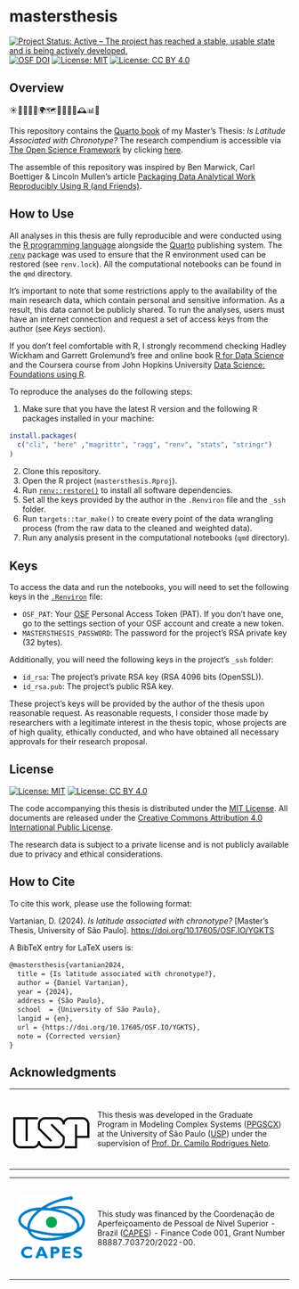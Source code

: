 # mastersthesis

<!-- quarto render --profile gfm -->

<!-- badges: start -->
[![Project Status: Active – The project has reached a stable, usable
state and is being actively
developed.](https://www.repostatus.org/badges/latest/active.svg)](https://www.repostatus.org/#active)
[![OSF
DOI](https://img.shields.io/badge/DOI-10.17605/OSF.IO/YGKTS-1284C5.svg)](https://doi.org/10.17605/OSF.IO/YGKTS)
[![License:
MIT](https://img.shields.io/badge/license-MIT-green.png)](https://opensource.org/license/mit)
[![License: CC BY
4.0](https://img.shields.io/badge/License-CC_BY_4.0-lightgrey.svg)](https://creativecommons.org/licenses/by/4.0/)
<!-- badges: end -->

## Overview

☀️🌙⏰🛌💤🌍🗺️🧭📅🧬🧠🕰️📊📓

This repository contains the [Quarto
book](https://quarto.org/docs/books/) of my Master’s Thesis: *Is
Latitude Associated with Chronotype?* The research compendium is
accessible via [The Open Science Framework](https://osf.io/) by clicking
[here](https://doi.org/10.17605/OSF.IO/YGKTS).

The assemble of this repository was inspired by Ben Marwick, Carl
Boettiger & Lincoln Mullen’s article [Packaging Data Analytical Work
Reproducibly Using R (and
Friends)](https://doi.org/10.1080/00031305.2017.1375986).

## How to Use

All analyses in this thesis are fully reproducible and were conducted
using the [R programming language](https://www.r-project.org/) alongside
the [Quarto](https://quarto.org/) publishing system. The
[`renv`](https://rstudio.github.io/renv/) package was used to ensure
that the R environment used can be restored (see `renv.lock`). All the
computational notebooks can be found in the `qmd` directory.

It’s important to note that some restrictions apply to the availability
of the main research data, which contain personal and sensitive
information. As a result, this data cannot be publicly shared. To run
the analyses, users must have an internet connection and request a set
of access keys from the author (see *Keys* section).

If you don’t feel comfortable with R, I strongly recommend checking
Hadley Wickham and Garrett Grolemund’s free and online book [R for Data
Science](https://r4ds.hadley.nz/) and the Coursera course from John
Hopkins University [Data Science: Foundations using
R](https://www.coursera.org/specializations/data-science-foundations-r).

To reproduce the analyses do the following steps:

1)  Make sure that you have the latest R version and the following R
    packages installed in your machine:

``` r
install.packages(
  c("cli", "here" ,"magrittr", "ragg", "renv", "stats", "stringr")
)
```

2)  Clone this repository.
3)  Open the R project (`mastersthesis.Rproj`).
4)  Run
    [`renv::restore()`](https://rstudio.github.io/renv//reference/restore.html)
    to install all software dependencies.
5)  Set all the keys provided by the author in the `.Renviron` file and
    the `_ssh` folder.
6)  Run `targets::tar_make()` to create every point of the data
    wrangling process (from the raw data to the cleaned and weighted
    data).
7)  Run any analysis present in the computational notebooks (`qmd`
    directory).

## Keys

To access the data and run the notebooks, you will need to set the
following keys in the
[`.Renviron`](https://bookdown.org/csgillespie/efficientR/set-up.html#:~:text=2.4.6%20The%20.Renviron%20file)
file:

- `OSF_PAT`: Your [OSF](https://osf.io/) Personal Access Token (PAT). If
  you don’t have one, go to the settings section of your OSF account and
  create a new token.
- `MASTERSTHESIS_PASSWORD`: The password for the project’s RSA private
  key (32 bytes).

Additionally, you will need the following keys in the project’s `_ssh`
folder:

- `id_rsa`: The project’s private RSA key (RSA 4096 bits (OpenSSL)).
- `id_rsa.pub`: The project’s public RSA key.

These project’s keys will be provided by the author of the thesis upon
reasonable request. As reasonable requests, I consider those made by
researchers with a legitimate interest in the thesis topic, whose
projects are of high quality, ethically conducted, and who have obtained
all necessary approvals for their research proposal.

## License

[![License:
MIT](https://img.shields.io/badge/license-MIT-green.png)](https://opensource.org/license/mit)
[![License: CC BY
4.0](https://img.shields.io/badge/License-CC_BY_4.0-lightgrey.svg)](https://creativecommons.org/licenses/by/4.0/)

The code accompanying this thesis is distributed under the [MIT
License](https://opensource.org/license/mit). All documents are released
under the [Creative Commons Attribution 4.0 International Public
License](https://creativecommons.org/licenses/by/4.0/).

The research data is subject to a private license and is not publicly
available due to privacy and ethical considerations.

## How to Cite

To cite this work, please use the following format:

Vartanian, D. (2024). *Is latitude associated with chronotype?*
\[Master’s Thesis, University of São Paulo\].
<https://doi.org/10.17605/OSF.IO/YGKTS>

A BibTeX entry for LaTeX users is:

    @mastersthesis{vartanian2024,
      title = {Is latitude associated with chronotype?},
      author = {Daniel Vartanian},
      year = {2024},
      address = {São Paulo},
      school  = {University of São Paulo},
      langid = {en},
      url = {https://doi.org/10.17605/OSF.IO/YGKTS},
      note = {Corrected version}
    }

## Acknowledgments

<table>
  <tr>
    <td width="30%">
      <br/>
      <br/>
      <p align="center">
        <a href="https://www.prpg.usp.br/pt-br/faca-pos-na-usp/programas-de-pos-graduacao/621-modelagem-de-sistemas-complexos">
          <img src="images/usp-logo.svg" width="150"/>
        </a>
      </p>
      <br/>
    </td>
    <td width="70%">
      <p>
        This thesis was developed in the Graduate Program in Modeling 
        Complex Systems (<a href="https://www.prpg.usp.br/pt-br/faca-pos-na-usp/programas-de-pos-graduacao/621-modelagem-de-sistemas-complexos">PPGSCX</a>) at the University of São Paulo (<a href="https://www5.usp.br/">USP</a>) under the supervision of
        <a href="https://orcid.org/0000-0001-6783-6695">Prof. Dr. Camilo Rodrigues Neto</a>.
      </p>
    </td>
  </tr>
</table>

<table>
  <tr>
    <td width="30%">
      <br/>
      <p align="center">
        <a href="https://www.gov.br/capes/">
          <img src="images/capes-logo-original.svg" width="120"/>
        </a>
      </p>
      <br/>
    </td>
    <td width="70%">
      <p>
        This study was financed by the Coordenação de Aperfeiçoamento de 
        Pessoal de Nível Superior - Brazil (<a href="https://orcid.org/0000-0001-6783-6695">CAPES</a>) - Finance Code 001, Grant Number 88887.703720/2022-00.
      </p>
    </td>
  </tr>
</table>
